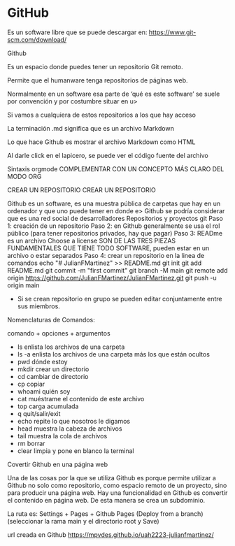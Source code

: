 # GitHub

Es un software libre que se puede descargar en: https://www.git-scm.com/download/

Github

Es un espacio donde puedes tener un repositorio Git remoto.

Permite que el humanware tenga repositorios de páginas web.

Normalmente en un software esa parte de ‘qué es este software’ se suele por convención y por costumbre situar en u>

Si vamos a cualquiera de estos repositorios a los que hay acceso

La terminación .md significa que es un archivo Markdown

Lo que hace Github es mostrar el archivo Markdown como HTML 

Al darle click en el lapicero, se puede ver el código fuente del archivo

Sintaxis orgmode COMPLEMENTAR CON UN CONCEPTO MÁS CLARO DEL MODO ORG

CREAR UN REPOSITORIO
CREAR UN REPOSITORIO

Github es un software, es una muestra pública de carpetas que hay en un ordenador y que uno puede tener en donde e>
Github se podría considerar que es una red social de desarrolladores 
Repositorios y proyectos git
Paso 1: creación de un repositorio
Paso 2: en Github generalmente se usa el rol público (para tener repositorios privados, hay que pagar)
Paso 3: READme es un archivo 
Choose a license 
SON DE LAS TRES PIEZAS FUNDAMENTALES QUE TIENE TODO SOFTWARE, pueden estar en un archivo o estar separados
Paso 4: crear un repositorio en la linea de comandos
echo "# JulianFMartinez" >> README.md
        git init
        git add README.md
        git commit -m "first commit"
        git branch -M main
        git remote add origin https://github.com/JulianFMartinez/JulianFMartinez.git
        git push -u origin main

- Si se crean repositorio en grupo se pueden editar conjuntamente entre sus miembros.

Nomenclaturas de Comandos:

comando + opciones + argumentos

- ls            enlista los archivos de una carpeta
- ls -a         enlista los archivos de una carpeta más los que están ocultos
- pwd           dónde estoy
- mkdir         crear un directorio
- cd            cambiar de directorio
- cp            copiar
- whoami        quién soy
- cat           muéstrame el contenido de este archivo
- top           carga acumulada
- q             quit/salir/exit
- echo          repite lo que nosotros le digamos
- head          muestra la cabeza de archivos
- tail          muestra la cola de archivos
- rm            borrar
- clear         limpia y pone en blanco la terminal

Covertir Github en una página web

Una de las cosas por la que se utiliza Github es porque permite utilizar a Github no solo como repositorio, como espacio remoto de un proyecto, sino para  producir una página web.
Hay una funcionalidad en Github es convertir el contenido en página web. De esta manera se crea un subdominio.

La ruta es: Settings + Pages + Github Pages (Deploy from a branch) (seleccionar la rama main y el directorio root y Save)

url creada en Github https://mpvdes.github.io/uah2223-julianfmartinez/

